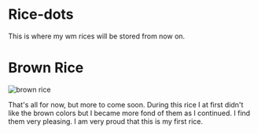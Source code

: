 # Rice-dots
This is where my wm rices will be stored from now on.

<h1>Brown Rice</h1>


![brown rice](https://user-images.githubusercontent.com/91037748/221379896-f8cb4009-c8a1-44c7-96e6-ea6c749df165.png)

<p>That's all for now, but more to come soon. During this rice I at first didn't like the brown colors but I became more fond of them as I continued. I find them very pleasing. I am very proud that this is my first rice.</p>
